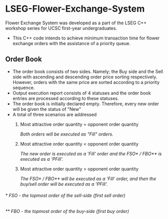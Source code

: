 # LSEG-Flower-Exchange-System
Flower Exchange System was developed as a part of the LSEG C++ workshop series for UCSC first-year undergraduates.

- This C++ code intends to achieve minimum transaction time for flower exchange orders with the assistance of a priority queue.

## Order Book 
- The order book consists of two sides. Namely; the Buy side and the Sell side with ascending and descending order price sorting respectively. However, orders with the same price are sorted according to a priority sequence.
- Output execution report consists of 4 statuses and the order book entries are processed according to these statuses.
- The order book is initially declared empty. Therefore, every new order will be given the status of "New"
- A total of three scenarios are addressed
  1. Most attractive order quantity = opponent order quantity

      _Both orders will be executed as "Fill" orders._
  2. Most attractive order quantity < opponent order quantity
     
      _The new order is executed as a 'Fill' order and the FSO* / FBO** is executed as a 'PFill'._
  3. Most attractive order quantity > opponent order quantity
     
      _The FSO* / FBO** will be executed as a 'Fill' order, and then the buy/sell order will be executed as a 'PFill'._

###### _* FSO - the topmost order of the sell-side (first sell order)_
###### _** FBO - the topmost order of the buy-side (first buy order)_
  


